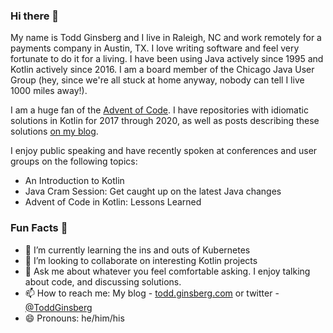 ### Hi there 👋

My name is Todd Ginsberg and I live in Raleigh, NC and work remotely for a payments company in Austin, TX. I love writing software and feel very fortunate to do it for a living. I have been using Java actively since 1995 and Kotlin actively since 2016. I am a board member of the Chicago Java User Group (hey, since we're all stuck at home anyway, nobody can tell I live 1000 miles away!). 

I am a huge fan of the [Advent of Code](https://adventofcode.com). I have repositories with idiomatic solutions in Kotlin for 2017 through 2020, as well as posts describing these solutions [on my blog](https://todd.ginsberg.com).

I enjoy public speaking and have recently spoken at conferences and user groups on the following topics:

- An Introduction to Kotlin
- Java Cram Session: Get caught up on the latest Java changes
- Advent of Code in Kotlin: Lessons Learned

### Fun Facts :fox_face:

- 🌱 I’m currently learning the ins and outs of Kubernetes
- 👯 I’m looking to collaborate on interesting Kotlin projects
- 💬 Ask me about whatever you feel comfortable asking. I enjoy talking about code, and discussing solutions.
- 📫 How to reach me: My blog - [todd.ginsberg.com](https://todd.ginsberg.com) or twitter - [@ToddGinsberg](https://twitter.com/toddginsberg)
- 😄 Pronouns: he/him/his
